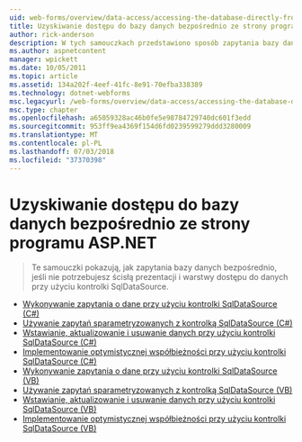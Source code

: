 ```yaml
---
uid: web-forms/overview/data-access/accessing-the-database-directly-from-an-aspnet-page/index
title: Uzyskiwanie dostępu do bazy danych bezpośrednio ze strony programu ASP.NET | Dokumentacja firmy Microsoft
author: rick-anderson
description: W tych samouczkach przedstawiono sposób zapytania bazy danych bezpośrednio, jeśli nie potrzebujesz ścisłą prezentacji i danych przy użyciu kontrolki SqlDataSource...
ms.author: aspnetcontent
manager: wpickett
ms.date: 10/05/2011
ms.topic: article
ms.assetid: 134a202f-4eef-41fc-8e91-70efba338389
ms.technology: dotnet-webforms
msc.legacyurl: /web-forms/overview/data-access/accessing-the-database-directly-from-an-aspnet-page
msc.type: chapter
ms.openlocfilehash: a65059328ac46b0fe5e98784729740dc601f3edd
ms.sourcegitcommit: 953ff9ea4369f154d6fd0239599279ddd3280009
ms.translationtype: MT
ms.contentlocale: pl-PL
ms.lasthandoff: 07/03/2018
ms.locfileid: "37370398"
---
```

<a name="accessing-the-database-directly-from-an-aspnet-page"></a>Uzyskiwanie dostępu do bazy danych bezpośrednio ze strony programu ASP.NET
====================
> Te samouczki pokazują, jak zapytania bazy danych bezpośrednio, jeśli nie potrzebujesz ścisłą prezentacji i warstwy dostępu do danych przy użyciu kontrolki SqlDataSource.


- [Wykonywanie zapytania o dane przy użyciu kontrolki SqlDataSource (C#)](querying-data-with-the-sqldatasource-control-cs.md)
- [Używanie zapytań sparametryzowanych z kontrolką SqlDataSource (C#)](using-parameterized-queries-with-the-sqldatasource-cs.md)
- [Wstawianie, aktualizowanie i usuwanie danych przy użyciu kontrolki SqlDataSource (C#)](inserting-updating-and-deleting-data-with-the-sqldatasource-cs.md)
- [Implementowanie optymistycznej współbieżności przy użyciu kontrolki SqlDataSource (C#)](implementing-optimistic-concurrency-with-the-sqldatasource-cs.md)
- [Wykonywanie zapytania o dane przy użyciu kontrolki SqlDataSource (VB)](querying-data-with-the-sqldatasource-control-vb.md)
- [Używanie zapytań sparametryzowanych z kontrolką SqlDataSource (VB)](using-parameterized-queries-with-the-sqldatasource-vb.md)
- [Wstawianie, aktualizowanie i usuwanie danych przy użyciu kontrolki SqlDataSource (VB)](inserting-updating-and-deleting-data-with-the-sqldatasource-vb.md)
- [Implementowanie optymistycznej współbieżności przy użyciu kontrolki SqlDataSource (VB)](implementing-optimistic-concurrency-with-the-sqldatasource-vb.md)

